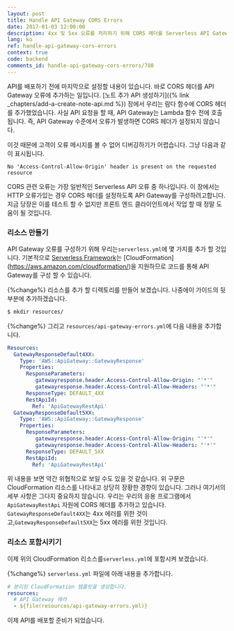 ```yaml
---
layout: post
title: Handle API Gateway CORS Errors
date: 2017-01-03 12:00:00
description: 4xx 및 5xx 오류를 처리하기 위해 CORS 헤더를 Serverless API Gateway 엔드 포인트에 추가해야합니다. 이것은 우리의 람다 함수가 호출되지 않는 경우를 처리하기위한 것입니다.
lang: ko
ref: handle-api-gateway-cors-errors
context: true
code: backend
comments_id: handle-api-gateway-cors-errors/780
---
```


API를 배포하기 전에 마지막으로 설정할 내용이 있습니다. 바로 CORS 헤더를 API Gateway 오류에 추가하는 일입니다. [노트 추가 API 생성하기]({% link _chapters/add-a-create-note-api.md %}) 장에서 우리는 람다 함수에 CORS 헤더를 추가했었습니다. 사실 API 요청을 할 때, API Gateway는 Lambda 함수 전에 호출됩니다. 즉, API Gateway 수준에서 오류가 발생하면 CORS 헤더가 설정되지 않습니다.

이것 때문에 고객이 오류 메시지를 볼 수 없어 디버깅하기가 어렵습니다. 그냥 다음과 같이 표시됩니다.

```
No 'Access-Control-Allow-Origin' header is present on the requested resource
```

CORS 관련 오류는 가장 일반적인 Serverless API 오류 중 하나입니다. 이 장에서는 HTTP 오류가있는 경우 CORS 헤더를 설정하도록 API Gateway를 구성하려고합니다. 지금 당장은 이를 테스트 할 수 없지만 프론트 엔드 클라이언트에서 작업 할 때 정말 도움이 될 것입니다.

### 리소스 만들기 

API Gateway 오류를 구성하기 위해 우리는`serverless.yml`에 몇 가지를 추가 할 것입니다. 기본적으로 [Serverless Framework](https://serverless.com)는 [CloudFormation] (https://aws.amazon.com/cloudformation/)을 지원하므로 코드를 통해 API Gateway를 구성 할 수 있습니다.

{%change%} 리소스를 추가 할 디렉토리를 만들어 보겠습니다. 나중에이 가이드의 뒷부분에 추가하겠습니다.

``` bash
$ mkdir resources/
```

{%change%} 그리고 `resources/api-gateway-errors.yml`에 다음 내용을 추가합니다.

``` yml
Resources:
  GatewayResponseDefault4XX:
    Type: 'AWS::ApiGateway::GatewayResponse'
    Properties:
      ResponseParameters:
         gatewayresponse.header.Access-Control-Allow-Origin: "'*'"
         gatewayresponse.header.Access-Control-Allow-Headers: "'*'"
      ResponseType: DEFAULT_4XX
      RestApiId:
        Ref: 'ApiGatewayRestApi'
  GatewayResponseDefault5XX:
    Type: 'AWS::ApiGateway::GatewayResponse'
    Properties:
      ResponseParameters:
         gatewayresponse.header.Access-Control-Allow-Origin: "'*'"
         gatewayresponse.header.Access-Control-Allow-Headers: "'*'"
      ResponseType: DEFAULT_5XX
      RestApiId:
        Ref: 'ApiGatewayRestApi'
```

위 내용을 보면 약간 위협적으로 보일 수도 있을 것 같습니다. 위 구문은 CloudFormation 리소스를 나타내고 상당히 장황한 경향이 있습니다. 그러나 여기서의 세부 사항은 그다지 중요하지 않습니다. 우리는 우리의 응용 프로그램에서`ApiGatewayRestApi` 자원에 CORS 헤더를 추가하고 있습니다. `GatewayResponseDefault4XX`는 4xx 에러를 위한 것이고,`GatewayResponseDefault5XX`는 5xx 에러를 위한 것입니다.

### 리소스 포함시키기 

이제 위의 CloudFormation 리소스를`serverless.yml`에 포함시켜 보겠습니다.

{%change%} `serverless.yml` 파일에 아래 내용을 추가합니다.

``` yml
# 분리된 CloudFormation 템플릿을 생성합니다. 
resources:
  # API Gateway 에러 
  - ${file(resources/api-gateway-errors.yml)}
```

이제 API를 배포할 준비가 되었습니다.
